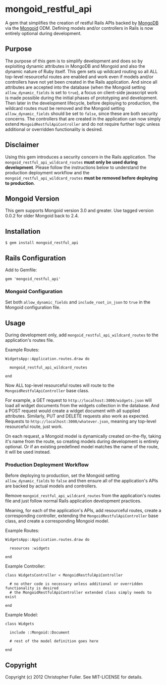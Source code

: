 # mongoid_restful_api

A gem that simplifies the creation of restful Rails APIs backed by [MongoDB](http://mongodb.org) via the [Mongoid](http://mongoid.org) ODM. Defining models and/or controllers in Rails is now entirely optional during development.

## Purpose

The purpose of this gem is to simplify development and does so by exploiting dynamic attributes in MongoDB and Mongoid and also the dynamic nature of Ruby itself. This gem sets up wildcard routing so all ALL top-level resourceful routes are enabled and work even if models and/or controllers have not yet been created in the Rails application. And since all attributes are accepted into the database (when the Mongoid setting `allow_dynamic_fields` is set to `true`), a focus on client-side javascript work is made possible during the initial phases of prototyping and development. Then later in the development lifecycle, before deploying to production, the wildcard routes must be removed and the Mongoid setting `allow_dynamic_fields` should be set to `false`, since these are both security concerns. The controllers that are created in the application can now simply extend `MongoidRestfulApiController` and do not require further logic unless additional or overridden functionality is desired.

## Disclaimer

Using this gem introduces a security concern in the Rails application. The `mongoid_restful_api_wildcard_routes` **must only be used during development**. Please follow the instructions below to understand the production deployment workflow and the `mongoid_restful_api_wildcard_routes` **must be removed before deploying to production**.

## Mongoid Version

This gem supports Mongoid version 3.0 and greater. Use tagged version 0.0.2 for older Mongoid back to 2.4.

## Installation

    $ gem install mongoid_restful_api

## Rails Configuration

Add to Gemfile:

    gem 'mongoid_restful_api'

### Mongoid Configuration

Set both `allow_dynamic_fields` and `include_root_in_json` to `true` in the Mongoid configuration file.

## Usage

During development only, add `mongoid_restful_api_wildcard_routes` to the application's routes file.

Example Routes:

    WidgetsApp::Application.routes.draw do

      mongoid_restful_api_wildcard_routes

    end

Now ALL top-level resourceful routes will route to the `MongoidRestfulApiController` base class.

For example, a GET request to `http://localhost:3000/widgets.json` will load all widget documents from the widgets collection in the database. And a POST request would create a widget document with all supplied attributes. Similarly, PUT and DELETE requests also work as expected. Requests to `http://localhost:3000/whatever.json`, meaning any top-level resourceful route, just work.

On each request, a Mongoid model is dynamically created on-the-fly, taking it's name from the route, so creating models during development is entirely optional. Or if an existing predefined model matches the name of the route, it will be used instead.

### Production Deployment Workflow

Before deploying to production, set the Mongoid setting `allow_dynamic_fields` to `false` and then ensure all of the application's APIs are backed by actual models and controllers.

Remove `mongoid_restful_api_wildcard_routes` from the application's routes file and just follow normal Rails application development practices.

Meaning, for each of the application's APIs, add resourceful routes, create a corresponding controller, extending the `MongoidRestfulApiController` base class, and create a corresponding Mongoid model.

Example Routes:

    WidgetsApp::Application.routes.draw do

      resources :widgets

    end

Example Controller:

    class WidgetsController < MongoidRestfulApiController

      # no other code is necessary unless additional or overridden functionality is desired
      # the MongoidRestfulApiController extended class simply needs to exist

    end

Example Model:

    class Widgets

      include ::Mongoid::Document

      # rest of the model definition goes here

    end

## Copyright

Copyright (c) 2012 Christopher Fuller. See MIT-LICENSE for details.
